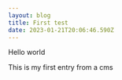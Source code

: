 ```yaml
---
layout: blog
title: First test
date: 2023-01-21T20:06:46.590Z
---
```

H﻿ello world

T﻿his is my first entry from a cms